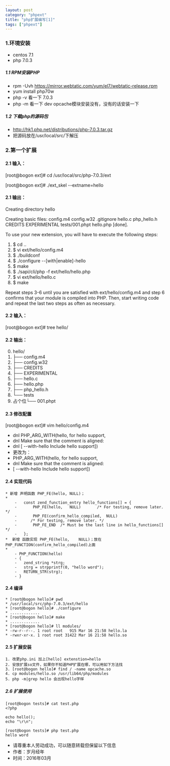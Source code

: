 ```yaml
---
layout: post
category: "phpext"
title: "php扩展编写[1]"
tags: ["phpext"]
---
```


### 1.环境安装

* centos 7.1
* php 7.0.3

##### 1.1 RPM安装PHP
* rpm -Uvh https://mirror.webtatic.com/yum/el7/webtatic-release.rpm 
* yum install php70w
* php -v 看一下 7.0.3
* php -m 看一下 dev opcache模块安装没有，没有的话安装一下 

##### 1.2 下载php的源码包
* http://hk1.php.net/distributions/php-7.0.3.tar.gz
* 把源码放在/usr/local/src/下解压


### 2.第一个扩展

#### 2.1 输入：

[root@bogon ext]# cd /usr/local/src/php-7.0.3/ext

[root@bogon ext]# ./ext_skel --extname=hello
#### 2.1 输出：
Creating directory hello
	
Creating basic files: config.m4 config.w32 .gitignore hello.c php_hello.h
CREDITS EXPERIMENTAL tests/001.phpt hello.php [done].
	
To use your new extension, you will have to execute the following steps:
	
1.  $ cd ..
2.  $ vi ext/hello/config.m4
3.  $ ./buildconf
4.  $ ./configure --[with|enable]-hello
5.  $ make
6.  $ ./sapi/cli/php -f ext/hello/hello.php
7.  $ vi ext/hello/hello.c
8.  $ make
	
Repeat steps 3-6 until you are satisfied with ext/hello/config.m4 and
step 6 confirms that your module is compiled into PHP. Then, start writing
code and repeat the last two steps as often as necessary.

#### 2.2 输入：
[root@bogon ext]# tree hello/

#### 2.2 输出：
0. hello/
1. ├── config.m4
2. ├── config.w32
3. ├── CREDITS
4. ├── EXPERIMENTAL
5. ├── hello.c
6. ├── hello.php
7. ├── php_hello.h
8. └── tests
9. 占个位└── 001.phpt

#### 2.3 修改配置
[root@bogon ext]# vim hello/config.m4

* dnl PHP_ARG_WITH(hello, for hello support,
* dnl Make sure that the comment is aligned:
* dnl [  --with-hello             Include hello support])
* 更改为：
* PHP_ARG_WITH(hello, for hello support,
* dnl Make sure that the comment is aligned:
* [  --with-hello             Include hello support])


#### 2.4 实现代码
	* 新增 声明函数 PHP_FE(hello,	NULL)；
	* 
		- 	const zend_function_entry hello_functions[] = {
		- 		PHP_FE(hello,	NULL)		/* For testing, remove later. */
		- 		PHP_FE(confirm_hello_compiled,	NULL)
		- 	   /* For testing, remove later. */
		-		PHP_FE_END	/* Must be the last line in hello_functions[] */
		-	};
	*  新增 函数实现 PHP_FE(hello,	NULL)；放在PHP_FUNCTION(confirm_hello_compiled)上面
	*  
		- PHP_FUNCTION(hello)
		- {
		- 	zend_string *strg;
		-	strg = strpprintf(0, "hello word");
		-	RETURN_STR(strg);
		- }

#### 2.4 编译
	* [root@bogon hello]# pwd
	* /usr/local/src/php-7.0.3/ext/hello
	* [root@bogon hello]# ./configure
	* ............. 
	* [root@bogon hello]# make
	* .............
	* [root@bogon hello]# ll modules/
	* -rw-r--r--. 1 root root   915 Mar 16 21:58 hello.la
	* -rwxr-xr-x. 1 root root 31422 Mar 16 21:58 hello.so

#### 2.5 扩展安装
	1. 改更php.ini 加上[hello] extenstion=hello
	2. 安放扩展so文件，如果你不知道PHP扩展在哪，可以用如下方法找
	3. [root@bogon hello]# find / -name opcache.so
	4. cp modules/hello.so /usr/lib64/php/modules
	5. php -m|grep hello 会出现hello字样


##### 2.6 扩展使用

	[root@bogon tests]# cat test.php
	<?php
	
	echo hello();
	echo "\r\n";
	
	[root@bogon tests]# php test.php
	hello word  
>
- 请尊重本人劳动成功，可以随意转载但保留以下信息 
- 作者：岁月经年 
- 时间：2016年03月
